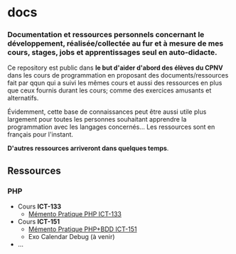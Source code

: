 # docs
###  Documentation et ressources personnels concernant le développement, réalisée/collectée au fur et à mesure de mes cours, stages, jobs et apprentissages seul en auto-didacte.

Ce repository est public dans **le but d'aider d'abord des élèves du CPNV** dans les cours de programmation en proposant des documents/ressources fait par qqun qui a suivi les mêmes cours et aussi des ressources en plus que ceux fournis durant les cours; comme des exercices amusants et alternatifs. 

Évidemment, cette base de connaissances peut être aussi utile plus largement pour toutes les personnes souhaitant apprendre la programmation avec les langages concernés... Les ressources sont en français pour l'instant.

**D'autres ressources arriveront dans quelques temps**.

## Ressources
### PHP
- Cours **ICT-133**
    - [Mémento Pratique PHP ICT-133](php/Memento_Pratique_PHP_ICT-133.md)
- Cours **ICT-151**
    - [Mémento Pratique PHP+BDD ICT-151](php/Memento_Pratique_PHP_BDD_ICT-151.md)
    - Exo Calendar Debug (à venir)
- ...
